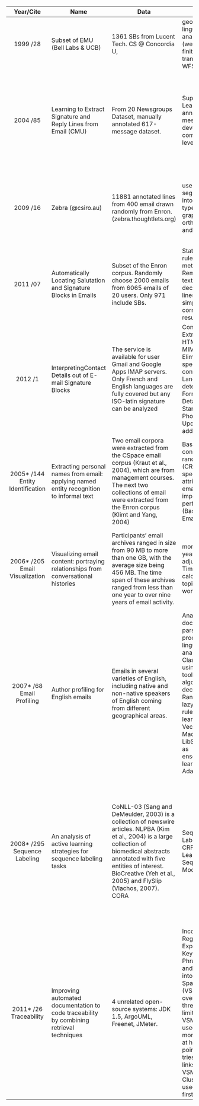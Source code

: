 |             Year/Cite            | Name                                                                                     | Data                                                                                                                                                                                                                                                        | Method                                                                                                                                                                                                                                                                                                       | Results                                                                                                                                                                                                                                                                                               |                                                                                                        |
|:--------------------------------:|------------------------------------------------------------------------------------------|-------------------------------------------------------------------------------------------------------------------------------------------------------------------------------------------------------------------------------------------------------------|--------------------------------------------------------------------------------------------------------------------------------------------------------------------------------------------------------------------------------------------------------------------------------------------------------------|-------------------------------------------------------------------------------------------------------------------------------------------------------------------------------------------------------------------------------------------------------------------------------------------------------|--------------------------------------------------------------------------------------------------------|
| 1999 /28                         | Subset of EMU (Bell Labs & UCB)                                                          | 1361 SBs from Lucent Tech.  CS @ Concordia U,                                                                                                                                                                                                               | geometrical & linguistic analysis  (weighted finite-state transducers WFST)                                                                                                                                                                                                                                  | Recall: 53%-->93% Precision: 90%                                                                                                                                                                                                                                                                      |                                                                                                        |
| 2004 /85                         | Learning to Extract Signature and Reply Lines from Email (CMU)                           | From 20 Newsgroups Dataset, manually annotated 617-message dataset.                                                                                                                                                                                         | Supervised Learning on annotated messages to develop component-level analysis.                                                                                                                                                                                                                               | Accuracy:>97% Sequential learners better than non-sequential. CRF best w/o. features.  CPerceptron(5,25) best w. features (best overall, accuracy 99.37%); CMM(SVM, 5) is a close second.                                                                                                             | Compared with Naive Byes, Maximum Entropy, SVM(best), VotedPreceptrop, AdaBoost.s                      |
| 2009 /16                         | Zebra (@csiro.au)                                                                        | 11881 annotated lines from 400 email drawn randomly from Enron.(zebra.thoughtlets.org)                                                                                                                                                                      | use SVM to segment email into 9 zone types based on graphic, orthographic and lexical cues.                                                                                                                                                                                                                  | accuracy of 87.01%, when the number of zones is abstracted to two or three zone classes, this increases to 93.60% and 91.53% respectively.                                                                                                                                                            |                                                                                                        |
| 2011 /07                         | Automatically Locating Salutation and Signature Blocks in Emails                         | Subset of the Enron corpus.  Randomly choose 2000 emails from 6065 emails of 20 users. Only 971 include SBs.                                                                                                                                                | Statistical and rules restricted method. 1. Remove quoted text.  2. Roughly decide, last K lines. 3. Using 3 simple rules to correct the result.                                                                                                                                                             | Average F1 value above 94%                                                                                                                                                                                                                                                                            | Do not use any features of text lines or email lay-out features.  Not comparable with the others work. |
| 2012 /1                          | InterpretingContact Details out of E-mail Signature Blocks                               | The service is available for user Gmail and Google Apps IMAP servers. Only French and English languages are fully covered but any ISO-latin signature can be analyzed                                                                                       | Context; Extraction of HTML Part from MIME format; Elimination of specific configurations; Language detection; Formatting Details in vCard; Standardizing Phone Numbers; Update the address books.                                                                                                           | Millions of emails were analyzed by the servers, specific rules were adopted: non-isolatin encoding or above-200kO emails, for instance, are not analyzed for the sake of robustness.                                                                                                                 |                                                                                                        |
| 2005* /144 Entity Identification | Extracting personal names from email: applying named entity recognition to informal text | Two email corpora were extracted from the CSpace email corpus (Kraut et al., 2004), which are from management courses. The next two collections of email were extracted from the Enron corpus (Klimt and Yang, 2004)                                        | Based on conditional random fields (CRE), they use special attributes of emalil text to improve the performance.(Basic, Dict., Email)                                                                                                                                                                        | F1: 87.9%-92.9 for Mgmt F1: 76.2%-76.9% for Enron.                                                                                                                                                                                                                                                    |                                                                                                        |
| 2006* /205 Email Visualization   | Visualizing email content: portraying relationships from conversational histories        | Participants’ email archives ranged in size from 90 MB to more than one GB, with the average size being 456 MB. The time span of these archives ranged from less than one year to over nine years of email activity.                                        | monthly and yearly words; adjusting the Time Scale; calculating the topic word(TFIDF);                                                                                                                                                                                                                       | Two modes of personalized email visualization: exploration of “big picture” trends and themes (“haystack”) and more detail-oriented exploration (“needle”).                                                                                                                                           |                                                                                                        |
| 2007* /68 Email Profiling        | Author profiling for English emails                                                      | Emails in several varieties of English, including native and non-native speakers of English coming from different geographical areas.                                                                                                                       | Analysis: document parsing , text processing and linguistic analysis. Classification using WEKA toolkit of several algorithms: decision trees RandomForest, lazy learners , rule-based learners Support Vector Machines, LibSVM  as well as ensemble/meta-learners , AdaBoostM1.                             | Results show chosen approach works well for author profiling and that using different classifiers in combination with a subset of available features can be beneficial for predicting single traits.                                                                                                  |                                                                                                        |
| 2008* /295 Sequence Labeling     | An analysis of active learning strategies for sequence labeling tasks                    | CoNLL-03 (Sang and DeMeulder, 2003) is a collection of newswire articles. NLPBA (Kim et al., 2004) is a large collection of biomedical abstracts annotated with five entities of interest. BioCreative (Yeh et al., 2005) and FlySlip (Vlachos, 2007). CORA | Sequence Labeling and CRFs; Active Learning with Sequence Models;                                                                                                                                                                                                                                            | The large-scale empirical evaluation demonstrates that some of these newly proposed methods advance the state of the art in active learning with sequence models. These methods include information density (which we recommend in practice), sequence vote entropy, and sometimes Fisher information |                                                                                                        |
| 2011* /26 Traceability           | Improving automated documentation to code traceability by combining retrieval techniques | 4 unrelated open-source systems: JDK 1.5, ArgoUML, Freenet, JMeter.                                                                                                                                                                                         | Incorporating Regular Expression (RE), Key Phrases(KP), and Clustering into a Vector Space Model (VSM) to overcoming the three main limitations of VSM. 1. RE is used to get more true links at high cut points. 2. KP tries to recover links missed by VSM. 3. Clustering is used after the first two steps | The F-Performance varies from 60% to 90% for the 4 systems.                                                                                                                                                                                                                                           |                                                                                                        |

